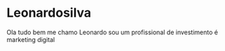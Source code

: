# Leonardosilva
Ola tudo bem me chamo Leonardo sou um profissional de investimento é marketing digital 
